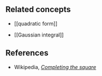 
## Related concepts

* [[quadratic form]]

* [[Gaussian integral]]

##  References

* Wikipedia, _[Completing the square](https://en.wikipedia.org/wiki/Completing_the_square)_


